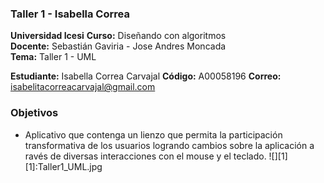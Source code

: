 ### Taller 1 - Isabella Correa
**Universidad Icesi** 
**Curso:** Diseñando con algoritmos  
**Docente:** Sebastián Gaviria - Jose Andres Moncada  
**Tema:** Taller 1 - UML 

  
**Estudiante:** Isabella Correa Carvajal
**Código:** A00058196
**Correo:** isabelitacorreacarvajal@gmail.com

### Objetivos
* Aplicativo que contenga un lienzo que permita la participación transformativa de los usuarios logrando cambios sobre la aplicación a ravés de diversas interacciones con el mouse y el teclado.
![][1]
[1]:Taller1_UML.jpg
